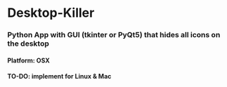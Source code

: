 # Desktop-Killer

### Python App with GUI (tkinter or PyQt5) that hides all icons on the desktop

#### Platform: OSX

#### TO-DO: implement for Linux & Mac
